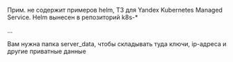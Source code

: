 Прим. не содержит примеров helm, ТЗ для Yandex Kubernetes Managed Service. Helm вынесен в репозиторий k8s-*

...

Вам нужна папка server_data, чтобы складывать туда ключи, ip-адреса
и другие приватные данные

